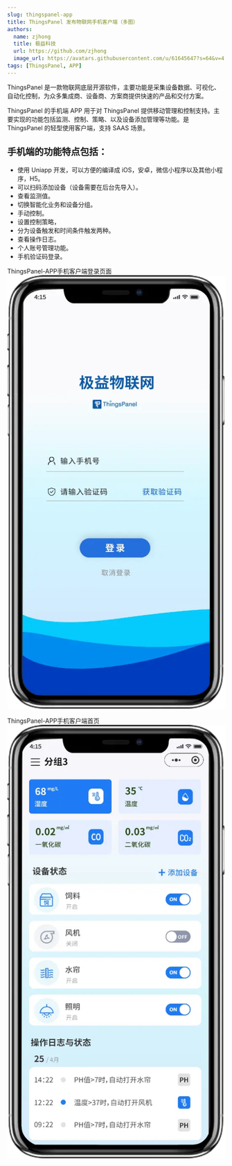 ```yaml
---
slug: thingspanel-app
title: ThingsPanel 发布物联网手机客户端（多图）
authors:
  name: zjhong
  title: 极益科技
  url: https://github.com/zjhong
  image_url: https://avatars.githubusercontent.com/u/61645647?s=64&v=4
tags: [ThingsPanel, APP]
---
```


ThingsPanel 是一款物联网底层开源软件，主要功能是采集设备数据、可视化、自动化控制，为众多集成商、设备商、方案商提供快速的产品和交付方案。

ThingsPanel 的手机端 APP 用于对 ThingsPanel 提供移动管理和控制支持。主要实现的功能包括监测、控制、策略、以及设备添加管理等功能。是 ThingsPanel 的轻型使用客户端，支持 SAAS 场景。

## 手机端的功能特点包括：

 - 使用 Uniapp 开发，可以方便的编译成 iOS，安卓，微信小程序以及其他小程序，H5。 
 - 可以扫码添加设备（设备需要在后台先导入）。 
 - 查看监测值。     
 - 切换智能化业务和设备分组。     
 - 手动控制。     
 - 设置控制策略，
 - 分为设备触发和时间条件触发两种。   
 - 查看操作日志。  
 - 个人账号管理功能。   
 - 手机验证码登录。

ThingsPanel-APP手机客户端登录页面
![ThingsPanel-APP登录页](/img/thingspanel-app-login.webp)


ThingsPanel-APP手机客户端首页
![ThingsPanel-APP](/img/thingspanel-app-home.webp)
